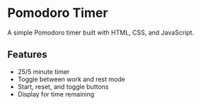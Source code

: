 # Pomodoro Timer

A simple Pomodoro timer built with HTML, CSS, and JavaScript.

## Features

- 25/5 minute timer
- Toggle between work and rest mode
- Start, reset, and toggle buttons
- Display for time remaining
